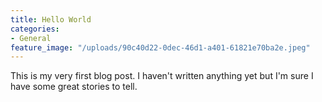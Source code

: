 ```yaml
---
title: Hello World
categories:
- General
feature_image: "/uploads/90c40d22-0dec-46d1-a401-61821e70ba2e.jpeg"
---
```


This is my very first blog post. I haven't written anything yet but I'm sure I have some great stories to tell.
